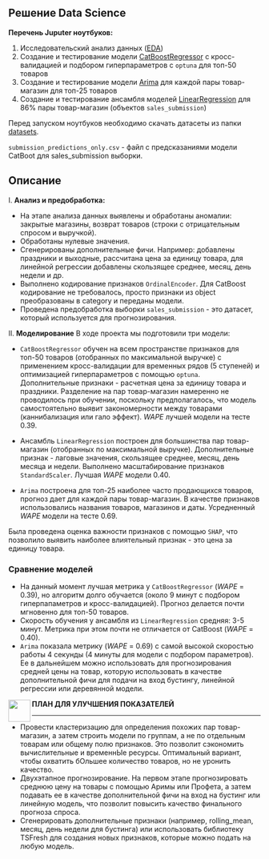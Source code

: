 ## Решение Data Science

**Перечень Juputer ноутбуков:** 
1. Исследовательский анализ данных ([EDA](https://github.com/Danspers/Lenta-time-series/blob/main/Solutions%20Description%20Notebooks/1.Lenta_time_series_EDA_(General).ipynb))
2. Создание и тестирование модели [CatBoostRegressor](https://github.com/Danspers/Lenta-time-series/blob/main/Solutions%20Description%20Notebooks/2.Lenta_time_series_CatBoost_(Shcheglova_Natalia).ipynb) с кросс-валидацией и подбором гиперпараметров с `optuna` для топ-50 товаров
3. Создание и тестирование модели [Arima](https://github.com/Danspers/Lenta-time-series/blob/main/Solutions%20Description%20Notebooks/3.Lenta_time_series_Arima_(Skrebcov_Artem).ipynb) для каждой пары товар-магазин для топ-25 товаров
4. Создание и тестирование ансамбля моделей [LinearRegression](https://github.com/Danspers/Lenta-time-series/blob/main/Solutions%20Description%20Notebooks/4.Lenta_time_series_LinearRegression_(Soltyk_Danila).ipynb) для 86% пары товар-магазин (объектов `sales_submission`)

Перед запуском ноутбуков необходимо скачать датасеты из папки [datasets](https://github.com/Danspers/Lenta-time-series/blob/main/Solutions%20Description%20Notebooks/datasets).

`submission_predictions_only.csv` - файл с предсказаниями модели CatBoot для sales_submission выборки. 

## Описание 

I. **Анализ и предобработка:** 
- На этапе анализа данных выявлены и обработаны аномалии: закрытые магазины, возврат товаров (строки с отрицательным спросом и выручкой). 
- Обработаны нулевые значения. 
- Сгенерированы дополнительные фичи. Например: добавлены праздники и выходные, рассчитана цена за единицу товара, для линейной регрессии добавлены скользящее среднее, месяц, день недели и др. 
- Выполнено кодирование признаков `OrdinalEncoder`. Для CatBoost кодирование не требовалось, просто признаки из object преобразованы в category и переданы модели. 
- Проведена предобработка выборки `sales_submission` - это датасет, который используется для прогнозирования. 

II. **Моделирование** 
В ходе проекта мы подготовили три модели: 

- `CatBoostRegressor` обучен на всем пространстве признаков для топ-50 товаров (отобранных по максимальной выручке) с применением кросс-валидации для временных рядов (5 ступеней) и оптимизацией гиперпараметров с помощью `optuna`. Дополнительные признаки - расчетная цена за единицу товара и праздники. Разделение на пар товар-магазин намеренно не проводилось при обучении, поскольку предполагалось, что модель самостоятельно выявит закономерности между товарами (каннибализация или гало эффект). _WAPE_ лучшей модели на тесте 0.39.

- Ансамбль `LinearRegression` построен для большинства пар товар-магазин (отобранных по максимальной выручке). Дополнительные признак - лаговые значения,  скользящее среднее, месяц, день месяца и недели. Выполнено масштабирование признаков `StandardScaler`.  Лучшая _WAPE_ модели 0.40.

- `Arima` построена для топ-25 наиболее часто продающихся товаров, прогноз дает для каждой пары товар-магазин. В качестве признаков использовались названия товаров, магазинов и даты. Усредненный _WAPE_ модели на тесте 0.69. 

Была проведена оценка важности признаков с помощью `SHAP`, что позволило выявить наиболее влиятельный признак - это цена за единицу товара. 


### Сравнение моделей
- На данный момент лучшая метрика у `CatBoostRegressor` (_WAPE_ = 0.39), но алгоритм долго обучается (около 9 минут с подбором гиперпапаметров и кросс-валидацией). Прогноз делается почти мгновенно для топ-50 товаров. 
- Скорость обучения у ансамбля из `LinearRegression` средняя: 3-5 минут. Метрика при этом почти не отличается от CatBoost (_WAPE_ = 0.40).
- `Arima` показала метрику (_WAPE_ = 0.69) с самой высокой скоростью работы 4 секунды (4 минуты для модели с подбором параметров). Ее в дальнейшем можно использовать для прогнозирования средней цены на товар, которую использовать в качестве дополнительной фичи для подачи на вход бустингу, линейной регрессии или деревянной модели. 


<img src="https://upload.wikimedia.org/wikipedia/commons/b/ba/Warning_sign_4.0.png" align=left width=44, heigth=33>


**ПЛАН ДЛЯ УЛУЧШЕНИЯ ПОКАЗАТЕЛЕЙ** 
___________________________
- Провести кластеризацию для определения похожих пар товар-магазин, а затем строить модели по группам, а не по отдельным товарам или общему полю признаков. Это позволит сэкономить вычислительные и временнЫе ресурсы. Оптимальный вариант, чтобы охватить бОльшее количество товаров, но не уронить качество. 
- Двухэтапное прогнозирование. На первом этапе прогнозировать среднюю цену на товары с помощью Аримы или Профета, а затем подавать ее в качестве дополнительной фичи на вход на бустинг или линейную модель, что позволит повысить качество финального прогноза спроса. 
- Сгенерировать дополнительные признаки (например, rolling_mean, месяц, день недели для бустинга) или использовать библиотеку TSFresh для создания новых признаков, которые можно подать на любую модель. 
